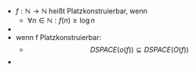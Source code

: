 - $f:\mathbb{N}\rightarrow\mathbb{N}$ heißt Platzkonstruierbar, wenn
	- $\forall n\in\mathbb{N}:f\left(n\right)\geq\log n$
-
- wenn f Platzkonstruierbar:
	- $$DSPACE\left(o\left(f\right)\right)\subsetneq DSPACE\left(O\left(f\right)\right)$$
-